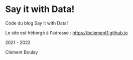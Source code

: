 # Say it with Data!

Code du blog Say it with Data!

Le site est hébergé à l'adresse : https://bclement1.github.io

2021 - 2022

Clément Boulay